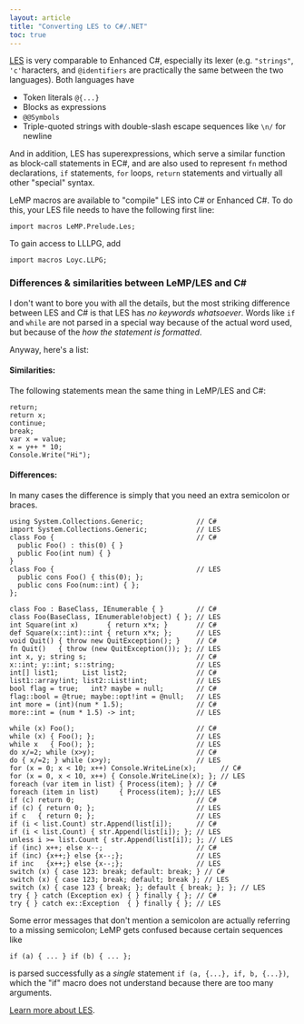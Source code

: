 ```yaml
---
layout: article
title: "Converting LES to C#/.NET"
toc: true
---
```


[LES](/les) is very comparable to Enhanced C#, especially its lexer (e.g. `"strings"`, `'c'`haracters, and `@identifiers` are practically the same between the two languages). Both languages have

* Token literals `@{...}`
* Blocks as expressions
* `@@Symbols`
* Triple-quoted strings with double-slash escape sequences like `\n/` for newline

And in addition, LES has superexpressions, which serve a similar function as block-call statements in EC#, and are also used to represent `fn` method declarations, `if` statements, `for` loops, `return` statements and virtually all other "special" syntax.

LeMP macros are available to "compile" LES into C# or Enhanced C#. To do this, your LES file needs to have the following first line:

    import macros LeMP.Prelude.Les;

To gain access to LLLPG, add
    
    import macros Loyc.LLPG;

### Differences & similarities between LeMP/LES and C# ###

I don't want to bore you with all the details, but the most striking difference between LES and C# is that LES has _no keywords whatsoever_.  Words like `if` and `while` are not parsed in a special way because of the actual word used, but because of the _how the statement is formatted_.

Anyway, here's a list:

#### Similarities:

The following statements mean the same thing in LeMP/LES and C#:

    return;
    return x;
    continue;
    break;
    var x = value;
    x = y++ * 10;
    Console.Write("Hi");

#### Differences:

In many cases the difference is simply that you need an extra semicolon or braces.

    using System.Collections.Generic;             // C#
    import System.Collections.Generic;            // LES
    class Foo {                                   // C#
      public Foo() : this(0) { }
      public Foo(int num) { }
    }
    class Foo {                                   // LES
      public cons Foo() { this(0); };
      public cons Foo(num::int) { };
    };

    class Foo : BaseClass, IEnumerable { }        // C#
    class Foo(BaseClass, IEnumerable!object) { }; // LES
    int Square(int x)       { return x*x; }       // C#
    def Square(x::int)::int { return x*x; };      // LES
    void Quit() { throw new QuitException(); }    // C#
    fn Quit()   { throw (new QuitException()); }; // LES
    int x, y; string s;                           // C#
    x::int; y::int; s::string;                    // LES
    int[] list1;      List list2;                 // C#
    list1::array!int; list2::List!int;            // LES
    bool flag = true;   int? maybe = null;        // C#
    flag::bool = @true; maybe::opt!int = @null;   // LES
    int more = (int)(num * 1.5);                  // C#
    more::int = (num * 1.5) -> int;               // LES

    while (x) Foo();                              // C#
    while (x) { Foo(); };                         // LES
    while x   { Foo(); };                         // LES
    do x/=2; while (x>y);                         // C#
    do { x/=2; } while (x>y);                     // LES
    for (x = 0; x < 10; x++) Console.WriteLine(x);      // C#
    for (x = 0, x < 10, x++) { Console.WriteLine(x); }; // LES
    foreach (var item in list) { Process(item); } // C#
    foreach (item in list)     { Process(item); };// LES
    if (c) return 0;                              // C#
    if (c) { return 0; };                         // LES
    if c   { return 0; };                         // LES
    if (i < list.Count) str.Append(list[i]);      // C#
    if (i < list.Count) { str.Append(list[i]); }; // LES
    unless i >= list.Count { str.Append(list[i]); }; // LES
    if (inc) x++; else x--;                       // C#
    if (inc) {x++;} else {x--;};                  // LES
    if inc   {x++;} else {x--;};                  // LES
    switch (x) { case 123: break; default: break; } // C#
    switch (x) { case 123; break; default; break }; // LES
    switch (x) { case 123 { break; }; default { break; }; }; // LES
    try { } catch (Exception ex) { } finally { }; // C#
    try { } catch ex::Exception  { } finally { }; // LES

Some error messages that don't mention a semicolon are actually referring to a missing semicolon; LeMP gets confused because certain sequences like

    if (a) { ... } if (b) { ... };

is parsed successfully as a _single_ statement `if (a, {...}, if, b, {...})`, which the "if" macro does not understand because there are too many arguments.

[Learn more about LES](http://loyc.net/les).